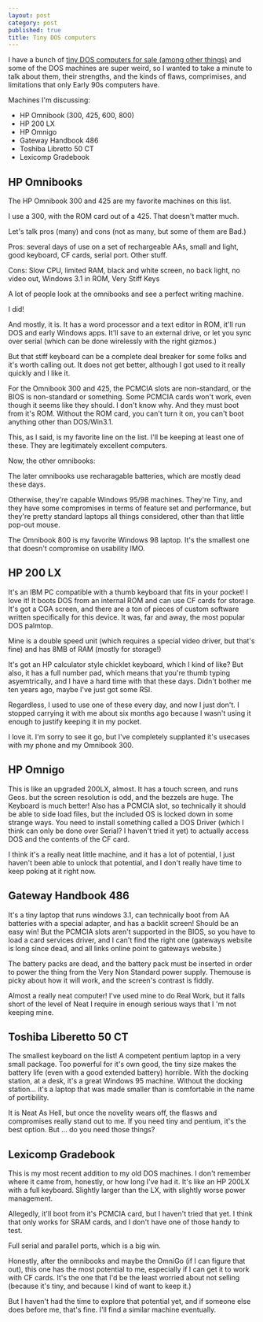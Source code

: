 ```yaml
---
layout: post
category: post
published: true
title: Tiny DOS computers
---
```

I have a bunch of [tiny DOS computers for sale (among other things)](http://ajroach42.com/old-computers-and-gizmos-for-sale/) and some of the DOS machines are super weird, so I wanted to take a minute to talk about them, their strengths, and the kinds of flaws, comprimises, and limitations that only Early 90s computers have. 

Machines I'm discussing: 

- HP Omnibook (300, 425, 600, 800) 
- HP 200 LX 
- HP Omnigo
- Gateway Handbook 486
- Toshiba Libretto 50 CT 
- Lexicomp Gradebook

## HP Omnibooks

The HP Omnibook 300 and 425 are my favorite machines on this list. 

I use a 300, with the ROM card out of a 425. That doesn't matter much. 

Let's talk pros (many) and cons (not as many, but some of them are Bad.) 

Pros: several days of use on a set of rechargeable AAs, small and light, good keyboard, CF cards, serial port. Other stuff. 

Cons: Slow CPU, limited RAM, black and white screen, no back light, no video out, Windows 3.1 in ROM, Very Stiff Keys

A lot of people look at the omnibooks and see a perfect writing machine. 

I did! 

And mostly, it is. It has a word processor and a text editor in ROM, it'll run DOS and early Windows apps. It'll save to an external drive, or let you sync over serial (which can be done wirelessly with the right gizmos.) 

But that stiff keyboard can be a complete deal breaker for some folks and it's worth calling out. It does not get better, although I got used to it really quickly and I like it.

For the Omnibook 300 and 425, the PCMCIA slots are non-standard, or the BIOS is non-standard or something. Some PCMCIA cards won't work, even though it seems like they should. I don't know why. And they must boot from it's ROM. Without the ROM card, you can't turn it on, you can't boot anything other than DOS/Win3.1. 

This, as I said, is my favorite line on the list. I'll be keeping at least one of these. They are legitimately excellent computers. 

Now, the other omnibooks:

The later omnibooks use recharagable batteries, which are mostly dead these days. 

Otherwise, they're capable Windows 95/98 machines. They're Tiny, and they have some compromises in terms of feature set and performance, but they're pretty standard laptops all things considered, other than that little pop-out mouse. 

The Omnibook 800 is my favorite Windows 98 laptop. It's the smallest one that doesn't compromise on usability IMO. 

## HP 200 LX

It's an IBM PC compatible with a thumb keyboard that fits in your pocket! I love it! It boots DOS from an internal ROM and can use CF cards for storage. It's got a CGA screen, and there are a ton of pieces of custom software written specifically for this device. It was, far and away, the most popular DOS palmtop. 

Mine is a double speed unit (which requires a special video driver, but that's fine) and has 8MB of RAM (mostly for storage!) 

It's got an HP calculator style chicklet keyboard, which I kind of like? But also, it has a full number pad, which means that you're thumb typing asyemtrically, and I have a hard time with that these days. Didn't bother me ten years ago, maybe I've just got some RSI. 

Regardless, I used to use one of these every day, and now I just don't. I stopped carrying it with me about six months ago because I wasn't using it enough to justify keeping it in my pocket. 

I love it. I'm sorry to see it go, but I've completely supplanted it's usecases with my phone and my Omnibook 300. 

## HP Omnigo 

This is like an upgraded 200LX, almost. It has a touch screen, and runs Geos. but the screen resolution is odd, and the bezzels are huge. The Keyboard is much better! Also has a PCMCIA slot, so technically it should be able to side load files, but the included OS is locked down in some strange ways. You need to install something called a DOS Driver (which I think can only be done over Serial? I haven't tried it yet) to actually access DOS and the contents of the CF card. 

I think it's a really neat little machine, and it has a lot of potential, I just haven't been able to unlock that potential, and I don't really have time to keep poking at it right now. 

## Gateway Handbook 486 

It's a tiny laptop that runs windows 3.1, can technically boot from AA batteries with a special adapter, and has a backlit screen! Should be an easy win! But the PCMCIA slots aren't supported in the BIOS, so you have to load a card services driver, and I can't find the right one (gateways website is long since dead, and all links online point to gateways website.) 

The battery packs are dead, and the battery pack must be inserted in order to power the thing from the Very Non Standard power supply. Themouse is picky about how it will work, and the screen's contrast is fiddly. 

Almost a really neat computer! I've used mine to do Real Work, but it falls short of the level of Neat I require in enough serious ways that I 'm not keeping mine. 

## Toshiba Liberetto 50 CT 

The smallest keyboard on the list! A competent pentium laptop in a very small package. Too powerful for it's own good, the tiny size makes the battery life (even with a good extended battery) horrible. With the docking station, at a desk, it's a great Windows 95 machine. Without the docking station... it's a laptop that was made smaller than is comfortable in the name of portibility. 

It is Neat As Hell, but once the novelity wears off, the flasws and compromises really stand out to me. If you need tiny and pentium, it's the best option. But ... do you need those things? 

## Lexicomp Gradebook 

This is my most recent addition to my old DOS machines. I don't remember where it came from, honestly, or how long I've had it. It's like an HP 200LX with a full keyboard. Slightly larger than the LX, with slightly worse power management. 

Allegedly, it'll boot from it's PCMCIA card, but I haven't tried that yet. I think that only works for SRAM cards, and I don't have one of those handy to test. 

Full serial and parallel ports, which is a big win. 

Honestly, after the omnibooks and maybe the OmniGo (if I can figure that out), this one has the most potential to me, especially if I can get it to work with CF cards. It's the one that I'd be the least worried about not selling (because it's tiny, and because I kind of want to keep it.) 

But I haven't had the time to explore that potential yet, and if someone else does before me, that's fine. I'll find a similar machine eventually.
